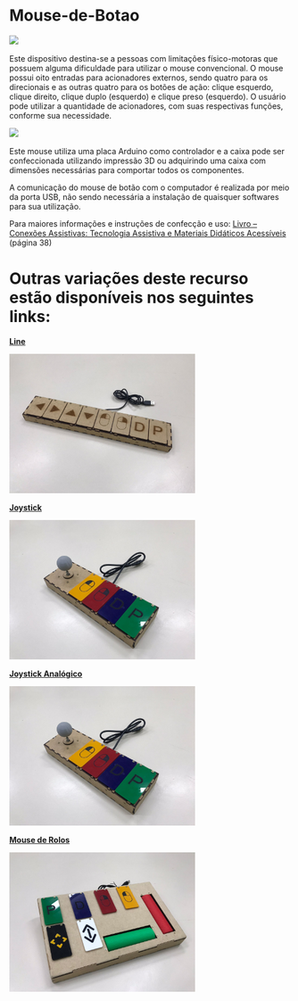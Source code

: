 # Mouse-de-Botao

<img src="https://cta.ifrs.edu.br/wp-content/uploads/sites/3/2021/05/Captura-de-Tela-2021-05-05-a%CC%80s-11.13.56-e1620267197687.png" height="250"> 

Este dispositivo destina-se a pessoas com limitações físico-motoras que possuem alguma dificuldade para utilizar o mouse convencional. 
O mouse possui oito entradas para acionadores externos, sendo quatro para os direcionais e as outras quatro para os botões de ação: clique esquerdo, clique direito, clique duplo (esquerdo) e clique preso (esquerdo). O usuário pode utilizar a quantidade de acionadores, com suas respectivas funções, conforme sua necessidade.

<img src="https://cta.ifrs.edu.br/wp-content/uploads/sites/3/2021/05/Captura-de-Tela-2021-05-05-a%CC%80s-11.15.35.png" height="250">

Este mouse utiliza uma placa Arduino como controlador e a caixa pode ser confeccionada utilizando impressão 3D ou adquirindo uma caixa com dimensões necessárias para comportar todos os componentes.

A comunicação do mouse de botão com o computador é realizada por meio da porta USB, não sendo necessária a instalação de quaisquer softwares para sua utilização.

Para maiores informações e instruções de confecção e uso:
[Livro – Conexões Assistivas: Tecnologia Assistiva e Materiais Didáticos Acessíveis](https://drive.google.com/file/d/1_BM6zQywOF1XtAiU45MmOcAh9_2PgRoI/view) (página 38)

# Outras variações deste recurso estão disponíveis nos seguintes links:

[**Line**](https://github.com/CTA-IFRS/Mouse-de-Botao/tree/LineButton)

<img src="https://github.com/CTA-IFRS/Mouse-de-Botao/blob/LineButton/Mouse-LineButton.jpeg?raw=true" height="250">

[**Joystick**](https://github.com/CTA-IFRS/Mouse-de-Botao/tree/JoystickD)

<img src="https://github.com/CTA-IFRS/Mouse-de-Botao/blob/JoystickD/Mouse-Joystick.jpeg?raw=true" height="250">

[**Joystick Analógico**](https://github.com/CTA-IFRS/Mouse-de-Botao/tree/JoystickA)

<img src="https://github.com/CTA-IFRS/Mouse-de-Botao/blob/JoystickD/Mouse-Joystick.jpeg?raw=true" height="250">

[**Mouse de Rolos**](https://github.com/CTA-IFRS/Mouse-de-rolos)

<img src="https://github.com/CTA-IFRS/Mouse-de-rolos/blob/main/Mouse-Rolos.jpeg?raw=true" height="250">
